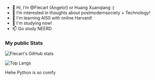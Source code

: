 - 👋 Hi, I’m @Flecart (Angelo!) or Huang Xuanqiang :)
- 👀 I’m interested in thoughts about postmodernsociety + Technology!
- 🌱 I'm learning AI50 with online Harvard!
- 💞️ I'm studying now!
- 📫 Go study NEERD

### My public Stats
![Flecart's GitHub stats](https://github-readme-stats.vercel.app/api?username=flecart&show_icons=true&hide=stars)









![Top Langs](https://github-readme-stats.vercel.app/api/top-langs/?username=flecart&langs_count=1)

Hehe Python is so comfy
